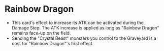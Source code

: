 # Rainbow Dragon

*   This card's effect to increase its ATK can be activated during the Damage Step. The ATK increase is applied as long as "Rainbow Dragon" remains face-up on the field.
*   Sending the "Crystal Beast" monsters you control to the Graveyard is a cost for "Rainbow Dragon"'s first effect.
